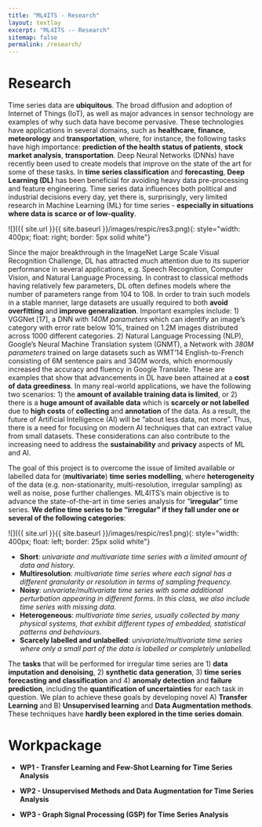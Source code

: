 ```yaml
---
title: "ML4ITS - Research"
layout: textlay
excerpt: "ML4ITS -- Research"
sitemap: false
permalink: /research/
---
```


# Research


Time series data are **ubiquitous**. The broad diffusion and adoption of Internet of Things (IoT), as well as major advances in sensor technology are examples of why such data have become pervasive. These technologies have applications in several domains, such as **healthcare**, **finance**, **meteorology** and **transportation**, where, for instance, the following tasks have high importance: **prediction of the health status of patients**, **stock market analysis**, **transportation**. Deep Neural Networks (DNNs) have recently been used to create models that improve on the state of the art for some of these tasks. In **time series classification** and **forecasting**, **Deep Learning (DL)** has been beneficial for avoiding heavy data pre-processing and feature engineering. Time series data influences both political and industrial decisions every day, yet there is, surprisingly, very limited research in Machine Learning (ML) for time series - **especially in situations where data is scarce or of low-quality**.

![]({{ site.url }}{{ site.baseurl }}/images/respic/res3.png){: style="width: 400px; float: right; border: 5px solid white"}

Since the major breakthrough in the ImageNet Large Scale Visual Recognition Challenge, DL has attracted much attention due to its superior performance in several applications, e.g. Speech Recognition, Computer Vision, and Natural Language Processing. In contrast to classical methods having relatively few parameters, DL often defines models where the number of parameters range from 104 to 108. In order to train such models in a stable manner, large datasets are usually required to both **avoid overfitting** and **improve generalization**. Important examples include: 1) VGGNet [17], a DNN with *140M parameters* which can identify an image’s category with error rate below 10%, trained on 1.2M images distributed across 1000 different categories. 2) Natural Language Processing (NLP), Google’s Neural Machine Translation system (GNMT), a Network with *380M parameters* trained on large datasets such as WMT’14 English-to-French consisting of 6M sentence pairs and 340M words, which enormously increased the accuracy and fluency in Google Translate. These are examples that show that advancements in DL have been attained at a **cost of data greediness**.
In many real-world applications, we have the following two scenarios: 1) the **amount of available training data is limited**, or 2) there is a **huge amount of available data** which is **scarcely or not labelled** due to **high costs** of **collecting** and **annotation** of the data. As a result, the future of Artificial Intelligence (AI) will be “about less data, not more”. Thus, there is a need for focusing on modern AI techniques that can extract value from small datasets. These considerations can also contribute to the increasing need to address the **sustainability** and **privacy** aspects of ML and AI.

The goal of this project is to overcome the issue of limited available or labelled data for (**multivariate**) **time series modelling**, where **heterogeneity** of the data (e.g. non-stationarity, multi-resolution, irregular sampling) as well as noise, pose further challenges. ML4ITS’s main objective is to advance the state-of-the-art in time series analysis for “**irregular**” time series. **We define time series to be “**irregular**” if they fall under one or several of the following categories**:

![]({{ site.url }}{{ site.baseurl }}/images/respic/res1.png){: style="width: 400px; float: left; border: 25px solid white"}

 - **Short**: *univariate and multivariate time series with a limited amount of data and history.*
 - **Multiresolution**: *multivariate time series where each signal has a different granularity or resolution in terms of sampling frequency.*
 - **Noisy**:  *univariate/multivariate time series with some additional perturbation appearing in different forms. In this class, we also include time series with missing data.* 
 - **Heterogeneous**: *multivariate time series, usually collected by many physical systems, that exhibit different types of embedded, statistical patterns and behaviours.*
 - **Scarcely labelled and unlabelled**: *univariate/multivariate time series where only a small part of the data is labelled or completely unlabelled.*


The **tasks** that will be performed for irregular time series are 1) **data imputation and denoising**, 2) **synthetic data generation**, 3) **time series forecasting and classification** and 4) **anomaly detection** and **failure prediction**, including the **quantification of uncertainties** for each task in question. We plan to achieve these goals by developing novel A) **Transfer Learning** and B) **Unsupervised learning** and **Data Augmentation methods**. These techniques have **hardly been explored in the time series domain**.

# Workpackage

- **WP1 - Transfer Learning and Few-Shot Learning for Time Series Analysis**

- **WP2 - Unsupervised Methods and Data Augmentation for Time Series Analysis**

- **WP3 - Graph Signal Processing (GSP) for Time Series Analysis**